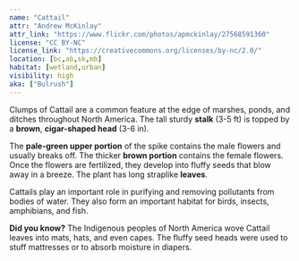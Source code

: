 ```yaml
---
name: "Cattail"
attr: "Andrew McKinlay"
attr_link: "https://www.flickr.com/photos/apmckinlay/27568591360"
license: "CC BY-NC"
license_link: "https://creativecommons.org/licenses/by-nc/2.0/"
location: [bc,ab,sk,mb]
habitat: [wetland,urban]
visibility: high
aka: ["Bulrush"]
---
```

Clumps of Cattail are a common feature at the edge of marshes, ponds, and ditches throughout North America. The tall sturdy **stalk** (3-5 ft) is topped by a **brown**, **cigar-shaped head** (3-6 in).

The **pale-green upper portion** of the spike contains the male flowers and usually breaks off. The thicker **brown portion** contains the female flowers. Once the flowers are fertilized, they develop into fluffy seeds that blow away in a breeze. The plant has long straplike **leaves**.

Cattails play an important role in purifying and removing pollutants from bodies of water. They also form an important habitat for birds, insects, amphibians, and fish.

**Did you know?** The Indigenous peoples of North America wove Cattail leaves into mats, hats, and even capes. The fluffy seed heads were used to stuff mattresses or to absorb moisture in diapers.
